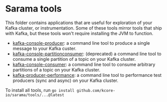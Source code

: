 # Sarama tools

This folder contains applications that are useful for exploration of your Kafka cluster, or instrumentation.
Some of these tools mirror tools that ship with Kafka, but these tools won't require installing the JVM to function.

- [kafka-console-producer](./kafka-console-producer): a command line tool to produce a single message to your Kafka custer.
- [kafka-console-partitionconsumer](./kafka-console-partitionconsumer): (deprecated) a command line tool to consume a single partition of a topic on your Kafka cluster.
- [kafka-console-consumer](./kafka-console-consumer): a command line tool to consume arbitrary partitions of a topic on your Kafka cluster.
- [kafka-producer-performance](./kafka-producer-performance): a command line tool to performance test producers (sync and async) on your Kafka cluster.

To install all tools, run `go install github.com/kcore-io/sarama/tools/...@latest`
